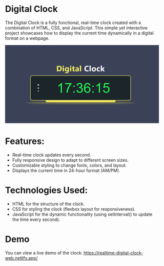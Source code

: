 # Digital Clock

The Digital Clock is a fully functional, real-time clock created with a combination of HTML, CSS, and JavaScript. This simple yet interactive project showcases how to display the current time dynamically in a digital format on a webpage.

![image alt](https://github.com/Divy5/Digital-Clock/blob/8964da3bede1e69a19273e4886cc2060a0e2ce09/Screenshot%202025-01-23%20173618.png)

# Features:
- Real-time clock updates every second.
- Fully responsive design to adapt to different screen sizes.
- Customizable styling to change fonts, colors, and layout.
- Displays the current time in 24-hour format (AM/PM).

# Technologies Used:
- HTML for the structure of the clock.
- CSS for styling the clock (flexbox layout for responsiveness).
- JavaScript for the dynamic functionality (using setInterval() to update the time every second).

# Demo
You can view a live demo of the clock:  https://realtime-digital-clock-web.netlify.app/
